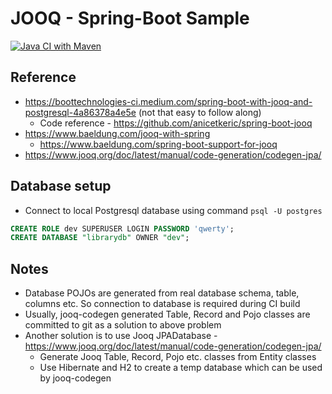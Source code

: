 # JOOQ - Spring-Boot Sample

[![Java CI with Maven](https://github.com/shaunthomas999/my-jooq-spring-boot-sample/actions/workflows/maven.yml/badge.svg)](https://github.com/shaunthomas999/my-jooq-spring-boot-sample/actions/workflows/maven.yml)

## Reference

* https://boottechnologies-ci.medium.com/spring-boot-with-jooq-and-postgresql-4a86378a4e5e (not that easy to follow along)
  * Code reference - https://github.com/anicetkeric/spring-boot-jooq
* https://www.baeldung.com/jooq-with-spring
  * https://www.baeldung.com/spring-boot-support-for-jooq
* https://www.jooq.org/doc/latest/manual/code-generation/codegen-jpa/

## Database setup

* Connect to local Postgresql database using command `psql -U postgres`

```sql
CREATE ROLE dev SUPERUSER LOGIN PASSWORD 'qwerty';
CREATE DATABASE "librarydb" OWNER "dev";
```

## Notes

* Database POJOs are generated from real database schema, table, columns etc. So connection to database is required during CI build
* Usually, jooq-codegen generated Table, Record and Pojo classes are committed to git as a solution to above problem
* Another solution is to use Jooq JPADatabase - https://www.jooq.org/doc/latest/manual/code-generation/codegen-jpa/
  * Generate Jooq Table, Record, Pojo etc. classes from Entity classes
  * Use Hibernate and H2 to create a temp database which can be used by jooq-codegen
